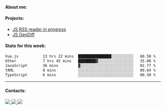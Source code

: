#### About me:

#### Projects:
- [JS RSS reader *in progress*](https://github.com/GKoil/frontend-project-lvl3)
- [JS GenDiff](https://github.com/GKoil/GenDiff)

#### Stats for this week:
<!--START_SECTION:waka-->

```txt
Vue.js           13 hrs 22 mins  ███████████████░░░░░░░░░░   60.50 %
Other            7 hrs 45 mins   ████████▓░░░░░░░░░░░░░░░░   35.08 %
JavaScript       36 mins         ▓░░░░░░░░░░░░░░░░░░░░░░░░   02.77 %
YAML             8 mins          ░░░░░░░░░░░░░░░░░░░░░░░░░   00.64 %
TypeScript       6 mins          ░░░░░░░░░░░░░░░░░░░░░░░░░   00.50 %
```

<!--END_SECTION:waka-->
---
#### Contacts:

<a target='_blank' title='LinkedIn' href="https://www.linkedin.com/in/gkoil/">
  <img src="https://img.shields.io/badge/LinkedIn-0077B5?style=for-the-badge&logo=linkedin&logoColor=white" />
</a>
<a target='_blank' title='Telegram' href="https://t.me/gkoil">
  <img src="https://img.shields.io/badge/Telegram-2CA5E0?style=for-the-badge&logo=telegram&logoColor=white" />
</a>
<a target='_blank' title='Gmail' href="mailto: gk.grigorev@gmail.com">
  <img src="https://img.shields.io/badge/Gmail-D14836?style=for-the-badge&logo=gmail&logoColor=white" />
</a>

